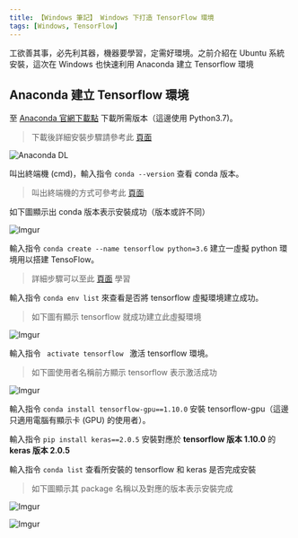 ```yaml
---
title: 【Windows 筆記】 Windows 下打造 TensorFlow 環境
tags: [Windows, TensorFlow]
---
```

工欲善其事，必先利其器，機器要學習，定需好環境。之前介紹在 Ubuntu 系統安裝，這次在 Windows 也快速利用 Anaconda 建立 Tensorflow 環境

## Anaconda 建立 Tensorflow 環境

至 [Anaconda 官網下載點](https://www.anaconda.com/distribution/) 下載所需版本（這邊使用 Python3.7)。

> 下載後詳細安裝步驟請參考此 [頁面](https://www.woodowlab.com/python-tutorial-0-anaconda/)

![Anaconda DL](https://pic.pimg.tw/kk665403/1541065448-12595397_n.png)

叫出終端機 (cmd)，輸入指令 `conda --version` 查看 conda 版本。

> 叫出終端機的方式可參考此 [頁面](https://parg.co/WuR)

如下圖顯示出 conda 版本表示安裝成功（版本或許不同）

![Imgur](https://i.imgur.com/qxp38jL.png)

輸入指令 `conda create --name tensorflow python=3.6` 建立一虛擬 python 環境用以搭建 TensoFlow。

> 詳細步驟可以至此 [頁面](https://parg.co/iqF) 學習

輸入指令 `conda env list` 來查看是否將 tensorflow 虛擬環境建立成功。

> 如下圖有顯示 tensorflow 就成功建立此虛擬環境

![Imgur](https://i.imgur.com/BvQqV7M.png)

輸入指令` ` ` activate tensorflow ` ` `激活 tensorflow 環境。

> 如下圖使用者名稱前方顯示 tensorflow 表示激活成功

![Imgur](https://i.imgur.com/zcxdQ8A.png)

輸入指令 `conda install tensorflow-gpu==1.10.0` 安裝 tensorflow-gpu（這邊只適用電腦有顯示卡 (GPU) 的使用者）。

輸入指令 `pip install keras==2.0.5` 安裝對應於 **tensorflow 版本 1.10.0** 的 **keras 版本 2.0.5**

輸入指令 `conda list` 查看所安裝的 tensorflow 和 keras 是否完成安裝

> 如下圖顯示其 package 名稱以及對應的版本表示安裝完成

![Imgur](https://i.imgur.com/suRBprH.png)

![Imgur](https://i.imgur.com/4lg8ag4.png)
